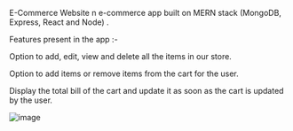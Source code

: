 E-Commerce Website
n e-commerce app built on MERN stack (MongoDB, Express, React and Node) .

Features present in the app :-

Option to add, edit, view and delete all the items in our store.

Option to add items or remove items from the cart for the user.

Display the total bill of the cart and update it as soon as the cart is updated by the user.

![image](https://github.com/Kaviyarasan56/Kavi/assets/172710020/8efe9c5c-95a9-421e-9f6d-8139ebf59366)

